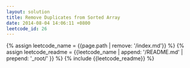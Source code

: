 ```yaml
---
layout: solution
title: Remove Duplicates from Sorted Array
date: 2014-08-04 14:06:11 +0800
leetcode_id: 26
---
```

{% assign leetcode_name = {{page.path | remove: '/index.md'}}  %}
{% assign leetcode_readme = {{leetcode_name | append: '/README.md' | prepend: '_root/' }}  %}
{% include {{leetcode_readme}} %}
